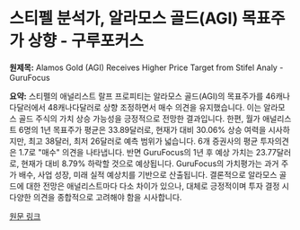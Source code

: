 # 스티펠 분석가, 알라모스 골드(AGI) 목표주가 상향 - 구루포커스

**원제목:** Alamos Gold (AGI) Receives Higher Price Target from Stifel Analy - GuruFocus

**요약:** 스티펠의 애널리스트 랄프 프로피티는 알라모스 골드(AGI)의 목표주가를 46캐나다달러에서 48캐나다달러로 상향 조정하면서 매수 의견을 유지했습니다. 이는 알라모스 골드 주식의 가치 상승 가능성을 긍정적으로 전망한 결과입니다.  한편, 월가 애널리스트 6명의 1년 목표주가 평균은 33.89달러로, 현재가 대비 30.06% 상승 여력을 시사하지만, 최고 38달러, 최저 26달러로 예측 범위가 넓습니다. 6개 증권사의 평균 투자의견은 1.7로 "매수" 의견을 나타냅니다.  반면 GuruFocus의 1년 후 예상 가치는 23.77달러로, 현재가 대비 8.79% 하락할 것으로 예상됩니다.  GuruFocus의 가치평가는 과거 주가 배수, 사업 성장, 미래 실적 예상치를 기반으로 산출됩니다.  결론적으로 알라모스 골드에 대한 전망은 애널리스트마다 다소 차이가 있으나,  대체로 긍정적이며 투자 결정 시 다양한 의견을 종합적으로 고려해야 함을 시사합니다.

[원문 링크](https://www.gurufocus.com/news/2990898/alamos-gold-agi-receives-higher-price-target-from-stifel-analyst-agi-stock-news)

